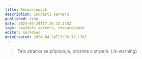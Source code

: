 ```yaml
---
title: Resourcepack
description: Součásti serveru
published: true
date: 2024-04-24T17:36:32.178Z
tags: součásti serveru, resourcepack
editor: markdown
dateCreated: 2024-04-24T17:36:32.178Z
---
```


> Tato stránka se připravuje, prosíme o strpení.
{.is-warning}
